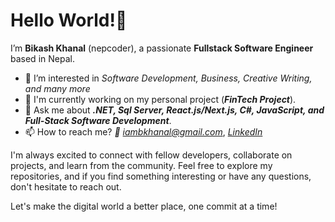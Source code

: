 # Hello World!👋

I’m **Bikash Khanal** (nepcoder), a passionate __Fullstack Software Engineer__ based in Nepal.

- 👀 I’m interested in *Software Development, Business, Creative Writing, and many more*
- 🔭 I'm currently working on my personal project (***FinTech Project***).
- 💬 Ask me about ***.NET, Sql Server, React.js/Next.js, C#, JavaScript, and Full-Stack Software Development***.
- 📫 How to reach me? *📧 iambkhanal@gmail.com*, *[LinkedIn](https://www.linkedin.com/in/bikash-khanal-8153341b4/)*

I'm always excited to connect with fellow developers, collaborate on projects, and learn from the community. Feel free to explore my repositories, and if you find something interesting or have any questions, don't hesitate to reach out.

Let's make the digital world a better place, one commit at a time!
<!---
nepCoder/nepCoder is a ✨ special ✨ repository because its `README.md` (this file) appears on your GitHub profile.
You can click the Preview link to take a look at your changes.
--->
